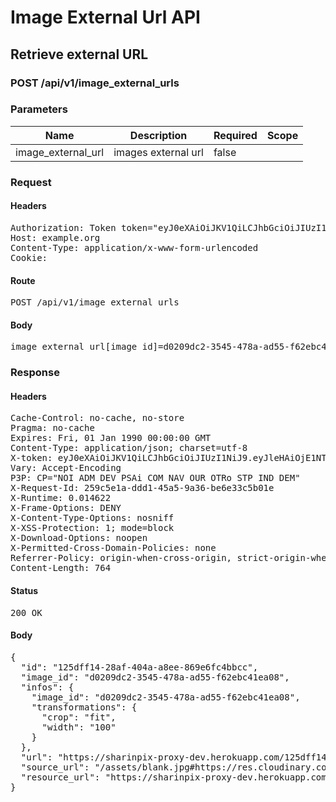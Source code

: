 # Image External Url API

## Retrieve external URL

### POST /api/v1/image_external_urls

### Parameters

| Name | Description | Required | Scope |
|------|-------------|----------|-------|
| image_external_url | images external url | false |  |

### Request

#### Headers

<pre>Authorization: Token token=&quot;eyJ0eXAiOiJKV1QiLCJhbGciOiJIUzI1NiJ9.eyJleHAiOjE1NTQ3NTk1NDQsImlhdCI6MTU1NDc0NTE0NCwidXNlcl9pZCI6IjgwMDAxZTllLWUwMzgtNDVkYy05YmI4LTAyZTczMGNiNWI1MiIsImFiaWxpdGllcyI6eyJpbWFnZV91cmxzIjp0cnVlfX0.NL0i15C8Pio_PbnnXTzEI91Oh5Tp0_90tFfgVk1NYrU&quot;
Host: example.org
Content-Type: application/x-www-form-urlencoded
Cookie: </pre>

#### Route

<pre>POST /api/v1/image_external_urls</pre>

#### Body

<pre>image_external_url[image_id]=d0209dc2-3545-478a-ad55-f62ebc41ea08&&image_external_url[transformations][crop]=fit&image_external_url[transformations][width]=100</pre>

### Response

#### Headers

<pre>Cache-Control: no-cache, no-store
Pragma: no-cache
Expires: Fri, 01 Jan 1990 00:00:00 GMT
Content-Type: application/json; charset=utf-8
X-token: eyJ0eXAiOiJKV1QiLCJhbGciOiJIUzI1NiJ9.eyJleHAiOjE1NTQ3NTk1NDQsImlhdCI6MTU1NDc0NTE0NCwidXNlcl9pZCI6IjgwMDAxZTllLWUwMzgtNDVkYy05YmI4LTAyZTczMGNiNWI1MiIsImFiaWxpdGllcyI6eyJpbWFnZV91cmxzIjp0cnVlfX0.NL0i15C8Pio_PbnnXTzEI91Oh5Tp0_90tFfgVk1NYrU
Vary: Accept-Encoding
P3P: CP=&quot;NOI ADM DEV PSAi COM NAV OUR OTRo STP IND DEM&quot;
X-Request-Id: 259c5e1a-ddd1-45a5-9a36-be6e33c5b01e
X-Runtime: 0.014622
X-Frame-Options: DENY
X-Content-Type-Options: nosniff
X-XSS-Protection: 1; mode=block
X-Download-Options: noopen
X-Permitted-Cross-Domain-Policies: none
Referrer-Policy: origin-when-cross-origin, strict-origin-when-cross-origin
Content-Length: 764</pre>

#### Status

<pre>200 OK</pre>

#### Body

<pre>{
  "id": "125dff14-28af-404a-a8ee-869e6fc4bbcc",
  "image_id": "d0209dc2-3545-478a-ad55-f62ebc41ea08",
  "infos": {
    "image_id": "d0209dc2-3545-478a-ad55-f62ebc41ea08",
    "transformations": {
      "crop": "fit",
      "width": "100"
    }
  },
  "url": "https://sharinpix-proxy-dev.herokuapp.com/125dff14-28af-404a-a8ee-869e6fc4bbcc.jpg?s=a3d5951&url=localhost/image_external_urls/125dff14-28af-404a-a8ee-869e6fc4bbcc",
  "source_url": "/assets/blank.jpg#https://res.cloudinary.com/sadaasdasd/image/authenticated/s--8eb5rOKi--/c_fit,h_1920,w_1920/fl_attachment/dpr_auto,q_auto,f_auto/c_fit,w_100/v123123/22125cdf64a1.jpg",
  "resource_url": "https://sharinpix-proxy-dev.herokuapp.com/125dff14-28af-404a-a8ee-869e6fc4bbcc.jpg?s=a3d5951&url=localhost/image_external_urls/125dff14-28af-404a-a8ee-869e6fc4bbcc"
}</pre>
